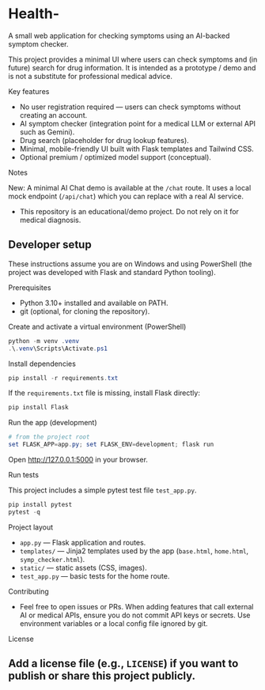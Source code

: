 # Health-

A small web application for checking symptoms using an AI-backed symptom checker.

This project provides a minimal UI where users can check symptoms and (in future) search for drug information. It is intended as a prototype / demo and is not a substitute for professional medical advice.

Key features

- No user registration required — users can check symptoms without creating an account.
- AI symptom checker (integration point for a medical LLM or external API such as Gemini).
- Drug search (placeholder for drug lookup features).
- Minimal, mobile-friendly UI built with Flask templates and Tailwind CSS.
- Optional premium / optimized model support (conceptual).

 Notes
 
 New: A minimal AI Chat demo is available at the `/chat` route. It uses a local mock endpoint (`/api/chat`) which you can replace with a real AI service.

- This repository is an educational/demo project. Do not rely on it for medical diagnosis.

## Developer setup

These instructions assume you are on Windows and using PowerShell (the project was developed with Flask and standard Python tooling).

Prerequisites

- Python 3.10+ installed and available on PATH.
- git (optional, for cloning the repository).

Create and activate a virtual environment (PowerShell)

```powershell
python -m venv .venv
.\.venv\Scripts\Activate.ps1
```

Install dependencies

```powershell
pip install -r requirements.txt
```

If the `requirements.txt` file is missing, install Flask directly:

```powershell
pip install Flask
```

Run the app (development)

```powershell
# from the project root
set FLASK_APP=app.py; set FLASK_ENV=development; flask run
```

Open http://127.0.0.1:5000 in your browser.

Run tests

This project includes a simple pytest test file `test_app.py`.

```powershell
pip install pytest
pytest -q
```

Project layout

- `app.py` — Flask application and routes.
- `templates/` — Jinja2 templates used by the app (`base.html`, `home.html`, `symp_checker.html`).
- `static/` — static assets (CSS, images).
- `test_app.py` — basic tests for the home route.

Contributing

- Feel free to open issues or PRs. When adding features that call external AI or medical APIs, ensure you do not commit API keys or secrets. Use environment variables or a local config file ignored by git.

License

Add a license file (e.g., `LICENSE`) if you want to publish or share this project publicly.
---
